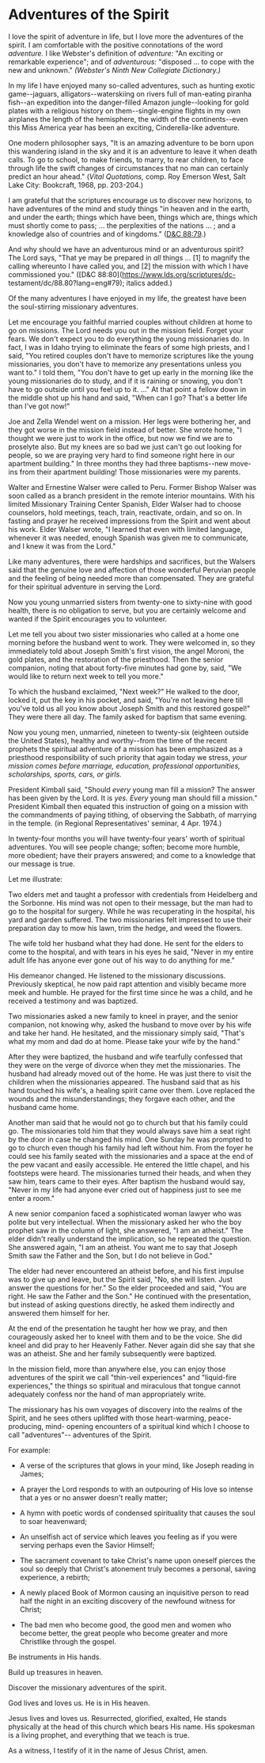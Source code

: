 # Adventures of the Spirit

I love the spirit of adventure in life, but I love more the adventures of the
spirit. I am comfortable with the positive connotations of the word
_adventure._ I like Webster's definition of _adventure:_ "An exciting or
remarkable experience"; and of _adventurous:_ "disposed ... to cope with the new
and unknown." _(Webster's Ninth New Collegiate Dictionary.)_

In my life I have enjoyed many so-called adventures, such as hunting exotic
game--jaguars, alligators--waterskiing on rivers full of man-eating piranha
fish--an expedition into the danger-filled Amazon jungle--looking for gold
plates with a religious history on them--single-engine flights in my own
airplanes the length of the hemisphere, the width of the continents--even this
Miss America year has been an exciting, Cinderella-like adventure.

One modern philosopher says, "It is an amazing adventure to be born upon this
wandering island in the sky and it is an adventure to leave it when death
calls. To go to school, to make friends, to marry, to rear children, to face
through life the swift changes of circumstances that no man can certainly
predict an hour ahead." (_Vital Quotations,_ comp. Roy Emerson West, Salt Lake
City: Bookcraft, 1968, pp. 203-204.)

I am grateful that the scriptures encourage us to discover new horizons, to
have adventures of the mind and study things "in heaven and in the earth, and
under the earth; things which have been, things which are, things which must
shortly come to pass; ... the perplexities of the nations ... ; and a knowledge
also of countries and of kingdoms." ([D&amp;C
88:79](https://www.lds.org/scriptures/dc-testament/dc/88.79?lang=eng#78).)

And why should we have an adventurous mind or an adventurous spirit? The Lord
says, "That ye may be prepared in _all_ things ... [1] to magnify the calling
whereunto I have called you, and [2] the mission with which I have
commissioned you." ([D&amp;C 88:80](https://www.lds.org/scriptures/dc-
testament/dc/88.80?lang=eng#79); italics added.)

Of the many adventures I have enjoyed in my life, the greatest have been the
soul-stirring missionary adventures.

Let me encourage you faithful married couples without children at home to go
on missions. The Lord needs you out in the mission field. Forget your fears.
We don't expect you to do everything the young missionaries do. In fact, I was
in Idaho trying to eliminate the fears of some high priests, and I said, "You
retired couples don't have to memorize scriptures like the young missionaries,
you don't have to memorize any presentations unless you want to." I told them,
"You don't have to get up early in the morning like the young missionaries do
to study, and if it is raining or snowing, you don't have to go outside until
you feel up to it. ..." At that point a fellow down in the middle shot up his
hand and said, "When can I go? That's a better life than I've got now!"

Joe and Zella Wendel went on a mission. Her legs were bothering her, and they
got worse in the mission field instead of better. She wrote home, "I thought
we were just to work in the office, but now we find we are to proselyte also.
But my knees are so bad we just can't go out looking for people, so we are
praying very hard to find someone right here in our apartment building." In
three months they had three baptisms--new move-ins from their apartment
building! Those missionaries were my parents.

Walter and Ernestine Walser were called to Peru. Former Bishop Walser was soon
called as a branch president in the remote interior mountains. With his
limited Missionary Training Center Spanish, Elder Walser had to choose
counselors, hold meetings, teach, train, reactivate, ordain, and so on. In
fasting and prayer he received impressions from the Spirit and went about his
work. Elder Walser wrote, "I learned that even with limited language, whenever
it was needed, enough Spanish was given me to communicate, and I knew it was
from the Lord."

Like many adventures, there were hardships and sacrifices, but the Walsers
said that the genuine love and affection of those wonderful Peruvian people
and the feeling of being needed more than compensated. They are grateful for
their spiritual adventure in serving the Lord.

Now you young unmarried sisters from twenty-one to sixty-nine with good
health, there is no obligation to serve, but you are certainly welcome and
wanted if the Spirit encourages you to volunteer.

Let me tell you about two sister missionaries who called at a home one morning
before the husband went to work. They were welcomed in, so they immediately
told about Joseph Smith's first vision, the angel Moroni, the gold plates, and
the restoration of the priesthood. Then the senior companion, noting that
about forty-five minutes had gone by, said, "We would like to return next week
to tell you more."

To which the husband exclaimed, "Next week?" He walked to the door, locked it,
put the key in his pocket, and said, "You're not leaving here till you've told
us all you know about Joseph Smith and this restored gospel!" They were there
all day. The family asked for baptism that same evening.

Now you young men, unmarried, nineteen to twenty-six (eighteen outside the
United States), healthy and worthy--from the time of the recent prophets the
spiritual adventure of a mission has been emphasized as a priesthood
responsibility of such priority that again today we stress, _your mission
comes before marriage, education, professional opportunities, scholarships,
sports, cars, or girls._

President Kimball said, "Should _every_ young man fill a mission? The answer
has been given by the Lord. It is _yes. Every_ young man should fill a
mission." President Kimball then equated this instruction of going on a
mission with the commandments of paying tithing, of observing the Sabbath, of
marrying in the temple. (in Regional Representatives' seminar, 4 Apr. 1974.)

In twenty-four months you will have twenty-four years' worth of spiritual
adventures. You will see people change; soften; become more humble, more
obedient; have their prayers answered; and come to a knowledge that our
message is true.

Let me illustrate:

Two elders met and taught a professor with credentials from Heidelberg and the
Sorbonne. His mind was not open to their message, but the man had to go to the
hospital for surgery. While he was recuperating in the hospital, his yard and
garden suffered. The two missionaries felt impressed to use their preparation
day to mow his lawn, trim the hedge, and weed the flowers.

The wife told her husband what they had done. He sent for the elders to come
to the hospital, and with tears in his eyes he said, "Never in my entire adult
life has anyone ever gone out of his way to do anything for me."

His demeanor changed. He listened to the missionary discussions. Previously
skeptical, he now paid rapt attention and visibly became more meek and humble.
He prayed for the first time since he was a child, and he received a testimony
and was baptized.

Two missionaries asked a new family to kneel in prayer, and the senior
companion, not knowing why, asked the husband to move over by his wife and
take her hand. He hesitated, and the missionary simply said, "That's what my
mom and dad do at home. Please take your wife by the hand."

After they were baptized, the husband and wife tearfully confessed that they
were on the verge of divorce when they met the missionaries. The husband had
already moved out of the home. He was just there to visit the children when
the missionaries appeared. The husband said that as his hand touched his
wife's, a healing spirit came over them. Love replaced the wounds and the
misunderstandings; they forgave each other, and the husband came home.

Another man said that he would not go to church but that his family could go.
The missionaries told him that they would always save him a seat right by the
door in case he changed his mind. One Sunday he was prompted to go to church
even though his family had left without him. From the foyer he could see his
family seated with the missionaries and a space at the end of the pew vacant
and easily accessible. He entered the little chapel, and his footsteps were
heard. The missionaries turned their heads, and when they saw him, tears came
to their eyes. After baptism the husband would say, "Never in my life had
anyone ever cried out of happiness just to see me enter a room."

A new senior companion faced a sophisticated woman lawyer who was polite but
very intellectual. When the missionary asked her who the boy prophet saw in
the column of light, she answered, "I am an atheist." The elder didn't really
understand the implication, so he repeated the question. She answered again,
"I am an atheist. You want me to say that Joseph Smith saw the Father and the
Son, but I do not believe in God."

The elder had never encountered an atheist before, and his first impulse was
to give up and leave, but the Spirit said, "No, she will listen. Just answer
the questions for her." So the elder proceeded and said, "You are right. He
saw the Father and the Son." He continued with the presentation, but instead
of asking questions directly, he asked them indirectly and answered them
himself for her.

At the end of the presentation he taught her how we pray, and then
courageously asked her to kneel with them and to be the voice. She did kneel
and did pray to her Heavenly Father. Never again did she say that she was an
atheist. She and her family subsequently were baptized.

In the mission field, more than anywhere else, you can enjoy those adventures
of the spirit we call "thin-veil experiences" and "liquid-fire experiences,"
the things so spiritual and miraculous that tongue cannot adequately confess
nor the hand of man appropriately write.

The missionary has his own voyages of discovery into the realms of the Spirit,
and he sees others uplifted with those heart-warming, peace-producing, mind-
opening encounters of a spiritual kind which I choose to call "adventures"--
adventures of the Spirit.

For example:

  * A verse of the scriptures that glows in your mind, like Joseph reading in James;

  * A prayer the Lord responds to with an outpouring of His love so intense that a yes or no answer doesn't really matter;

  * A hymn with poetic words of condensed spirituality that causes the soul to soar heavenward;

  * An unselfish act of service which leaves you feeling as if you were serving perhaps even the Savior Himself;

  * The sacrament covenant to take Christ's name upon oneself pierces the soul so deeply that Christ's atonement truly becomes a personal, saving experience, a rebirth;

  * A newly placed Book of Mormon causing an inquisitive person to read half the night in an exciting discovery of the newfound witness for Christ;

  * The bad men who become good, the good men and women who become better, the great people who become greater and more Christlike through the gospel.

Be instruments in His hands.

Build up treasures in heaven.

Discover the missionary adventures of the spirit.

God lives and loves us. He is in His heaven.

Jesus lives and loves us. Resurrected, glorified, exalted, He stands
physically at the head of this church which bears His name. His spokesman is a
living prophet, and everything that we teach is true.

As a witness, I testify of it in the name of Jesus Christ, amen.

